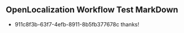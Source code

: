 ## OpenLocalization Workflow Test MarkDown
* 911c8f3b-63f7-4efb-8911-8b5fb377678c thanks!

<!--HONumber=Jul16_HO2-->


